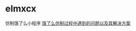 # elmxcx
仿制饿了么小程序
[饿了么仿制过程中遇到的问题以及其解决方案](https://blog.csdn.net/c_beautiful/article/details/80917311)
